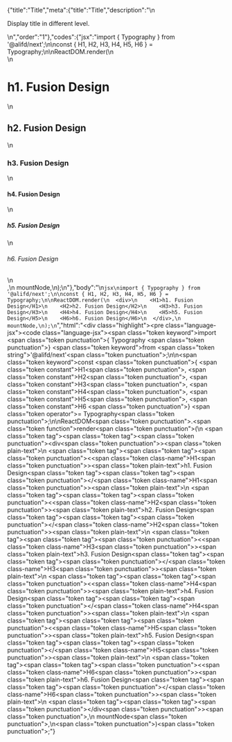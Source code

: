 {"title":"Title","meta":{"title":"Title","description":"\n<p>Display title in different level.</p>\n","order":"1"},"codes":{"jsx":"import { Typography } from '@alifd/next';\n\nconst { H1, H2, H3, H4, H5, H6 } = Typography;\n\nReactDOM.render(\n  <div>\n    <H1>h1. Fusion Design</H1>\n    <H2>h2. Fusion Design</H2>\n    <H3>h3. Fusion Design</H3>\n    <H4>h4. Fusion Design</H4>\n    <H5>h5. Fusion Design</H5>\n    <H6>h6. Fusion Design</H6>\n  </div>,\n  mountNode,\n);\n"},"body":"\n```jsx\nimport { Typography } from '@alifd/next';\n\nconst { H1, H2, H3, H4, H5, H6 } = Typography;\n\nReactDOM.render(\n  <div>\n    <H1>h1. Fusion Design</H1>\n    <H2>h2. Fusion Design</H2>\n    <H3>h3. Fusion Design</H3>\n    <H4>h4. Fusion Design</H4>\n    <H5>h5. Fusion Design</H5>\n    <H6>h6. Fusion Design</H6>\n  </div>,\n  mountNode,\n);\n```","html":"<script>(function(){'use strict';\n\nvar _next = require('@alifd/next');\n\nvar H1 = _next.Typography.H1,\n    H2 = _next.Typography.H2,\n    H3 = _next.Typography.H3,\n    H4 = _next.Typography.H4,\n    H5 = _next.Typography.H5,\n    H6 = _next.Typography.H6;\n\n\nReactDOM.render(React.createElement(\n  'div',\n  null,\n  React.createElement(\n    H1,\n    null,\n    'h1. Fusion Design'\n  ),\n  React.createElement(\n    H2,\n    null,\n    'h2. Fusion Design'\n  ),\n  React.createElement(\n    H3,\n    null,\n    'h3. Fusion Design'\n  ),\n  React.createElement(\n    H4,\n    null,\n    'h4. Fusion Design'\n  ),\n  React.createElement(\n    H5,\n    null,\n    'h5. Fusion Design'\n  ),\n  React.createElement(\n    H6,\n    null,\n    'h6. Fusion Design'\n  )\n), mountNode);})()</script><div class=\"highlight\"><pre class=\"language-jsx\"><code class=\"language-jsx\"><span class=\"token keyword\">import</span> <span class=\"token punctuation\">{</span> Typography <span class=\"token punctuation\">}</span> <span class=\"token keyword\">from</span> <span class=\"token string\">'@alifd/next'</span><span class=\"token punctuation\">;</span>\n\n<span class=\"token keyword\">const</span> <span class=\"token punctuation\">{</span> <span class=\"token constant\">H1</span><span class=\"token punctuation\">,</span> <span class=\"token constant\">H2</span><span class=\"token punctuation\">,</span> <span class=\"token constant\">H3</span><span class=\"token punctuation\">,</span> <span class=\"token constant\">H4</span><span class=\"token punctuation\">,</span> <span class=\"token constant\">H5</span><span class=\"token punctuation\">,</span> <span class=\"token constant\">H6</span> <span class=\"token punctuation\">}</span> <span class=\"token operator\">=</span> Typography<span class=\"token punctuation\">;</span>\n\nReactDOM<span class=\"token punctuation\">.</span><span class=\"token function\">render</span><span class=\"token punctuation\">(</span>\n  <span class=\"token tag\"><span class=\"token tag\"><span class=\"token punctuation\">&lt;</span>div</span><span class=\"token punctuation\">></span></span><span class=\"token plain-text\">\n    </span><span class=\"token tag\"><span class=\"token tag\"><span class=\"token punctuation\">&lt;</span><span class=\"token class-name\">H1</span></span><span class=\"token punctuation\">></span></span><span class=\"token plain-text\">h1. Fusion Design</span><span class=\"token tag\"><span class=\"token tag\"><span class=\"token punctuation\">&lt;/</span><span class=\"token class-name\">H1</span></span><span class=\"token punctuation\">></span></span><span class=\"token plain-text\">\n    </span><span class=\"token tag\"><span class=\"token tag\"><span class=\"token punctuation\">&lt;</span><span class=\"token class-name\">H2</span></span><span class=\"token punctuation\">></span></span><span class=\"token plain-text\">h2. Fusion Design</span><span class=\"token tag\"><span class=\"token tag\"><span class=\"token punctuation\">&lt;/</span><span class=\"token class-name\">H2</span></span><span class=\"token punctuation\">></span></span><span class=\"token plain-text\">\n    </span><span class=\"token tag\"><span class=\"token tag\"><span class=\"token punctuation\">&lt;</span><span class=\"token class-name\">H3</span></span><span class=\"token punctuation\">></span></span><span class=\"token plain-text\">h3. Fusion Design</span><span class=\"token tag\"><span class=\"token tag\"><span class=\"token punctuation\">&lt;/</span><span class=\"token class-name\">H3</span></span><span class=\"token punctuation\">></span></span><span class=\"token plain-text\">\n    </span><span class=\"token tag\"><span class=\"token tag\"><span class=\"token punctuation\">&lt;</span><span class=\"token class-name\">H4</span></span><span class=\"token punctuation\">></span></span><span class=\"token plain-text\">h4. Fusion Design</span><span class=\"token tag\"><span class=\"token tag\"><span class=\"token punctuation\">&lt;/</span><span class=\"token class-name\">H4</span></span><span class=\"token punctuation\">></span></span><span class=\"token plain-text\">\n    </span><span class=\"token tag\"><span class=\"token tag\"><span class=\"token punctuation\">&lt;</span><span class=\"token class-name\">H5</span></span><span class=\"token punctuation\">></span></span><span class=\"token plain-text\">h5. Fusion Design</span><span class=\"token tag\"><span class=\"token tag\"><span class=\"token punctuation\">&lt;/</span><span class=\"token class-name\">H5</span></span><span class=\"token punctuation\">></span></span><span class=\"token plain-text\">\n    </span><span class=\"token tag\"><span class=\"token tag\"><span class=\"token punctuation\">&lt;</span><span class=\"token class-name\">H6</span></span><span class=\"token punctuation\">></span></span><span class=\"token plain-text\">h6. Fusion Design</span><span class=\"token tag\"><span class=\"token tag\"><span class=\"token punctuation\">&lt;/</span><span class=\"token class-name\">H6</span></span><span class=\"token punctuation\">></span></span><span class=\"token plain-text\">\n  </span><span class=\"token tag\"><span class=\"token tag\"><span class=\"token punctuation\">&lt;/</span>div</span><span class=\"token punctuation\">></span></span><span class=\"token punctuation\">,</span>\n  mountNode<span class=\"token punctuation\">,</span>\n<span class=\"token punctuation\">)</span><span class=\"token punctuation\">;</span></code></pre></div>"}